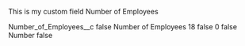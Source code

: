 This is my custom field Number of Employees

<?xml version="1.0" encoding="UTF-8"?>
<CustomField xmlns="http://soap.sforce.com/2006/04/metadata">
    <fullName>Number_of_Employees__c</fullName>
    <externalId>false</externalId>
    <label>Number of Employees</label>
    <precision>18</precision>
    <required>false</required>
    <scale>0</scale>
    <trackFeedHistory>false</trackFeedHistory>
    <type>Number</type>
    <unique>false</unique>
</CustomField>

